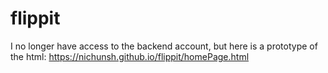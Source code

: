 # flippit

I no longer have access to the backend account, but here is a prototype of the html: https://nichunsh.github.io/flippit/homePage.html
